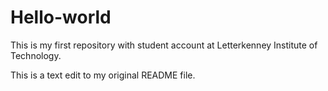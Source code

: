 # Hello-world
This is my first repository with student account at Letterkenney Institute of Technology.

This is a text edit to my original README file.
